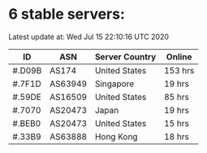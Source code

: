 # 6 stable servers:

Latest update at: Wed Jul 15 22:10:16 UTC 2020

| ID | ASN | Server Country | Online |
| -- | --- | -------------- | ------ |
| #.D09B | AS174 | United States | 153 hrs |
| #.7F1D | AS63949 | Singapore | 19 hrs |
| #.59DE | AS16509 | United States | 85 hrs |
| #.7070 | AS20473 | Japan | 19 hrs |
| #.BEB0 | AS20473 | United States | 15 hrs |
| #.33B9 | AS63888 | Hong Kong | 18 hrs |

